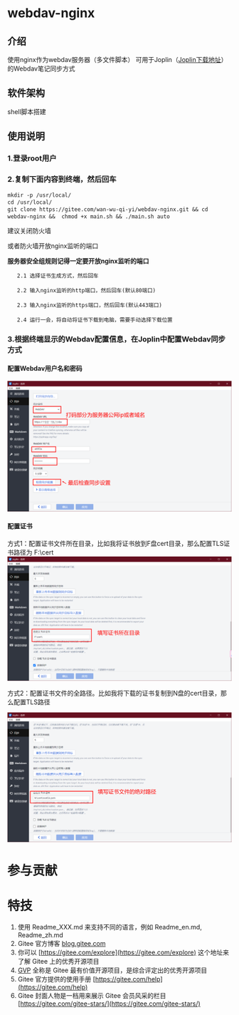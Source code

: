 # webdav-nginx

## 介绍
使用nginx作为webdav服务器（多文件脚本）
可用于Joplin（[Joplin下载地址](https://joplinapp.org/)）的Webdav笔记同步方式

## 软件架构

shell脚本搭建



## 使用说明

### 1.登录root用户

### 2.复制下面内容到终端，然后回车

```shell
mkdir -p /usr/local/
cd /usr/local/
git clone https://gitee.com/wan-wu-qi-yi/webdav-nginx.git && cd webdav-nginx &&  chmod +x main.sh && ./main.sh auto
```

建议关闭防火墙

或者防火墙开放nginx监听的端口

**服务器安全组规则记得一定要开放nginx监听的端口** 

       2.1 选择证书生成方式，然后回车
    
       2.2 输入nginx监听的http端口，然后回车(默认80端口)
    
       2.3 输入nginx监听的https端口，然后回车(默认443端口)
    
       2.4 运行一会，将自动将证书下载到电脑，需要手动选择下载位置


### 3.根据终端显示的Webdav配置信息，在Joplin中配置Webdav同步方式

#### 配置Webdav用户名和密码

![输入图片说明](images/image-20211226062121541.png)



#### 配置证书

方式1：配置证书文件所在目录，比如我将证书放到F盘cert目录，那么配置TLS证书路径为  F:\cert
![输入图片说明](images/image-20211226011110833.png)

方式2：配置证书文件的全路径。比如我将下载的证书复制到N盘的cert目录，那么配置TLS路径


![输入图片说明](images/image-20211226033712851.png)





# 参与贡献



# 特技

1.  使用 Readme\_XXX.md 来支持不同的语言，例如 Readme\_en.md, Readme\_zh.md
2.  Gitee 官方博客 [blog.gitee.com](https://blog.gitee.com)
3.  你可以 [https://gitee.com/explore](https://gitee.com/explore) 这个地址来了解 Gitee 上的优秀开源项目
4.  [GVP](https://gitee.com/gvp) 全称是 Gitee 最有价值开源项目，是综合评定出的优秀开源项目
5.  Gitee 官方提供的使用手册 [https://gitee.com/help](https://gitee.com/help)
6.  Gitee 封面人物是一档用来展示 Gitee 会员风采的栏目 [https://gitee.com/gitee-stars/](https://gitee.com/gitee-stars/)
